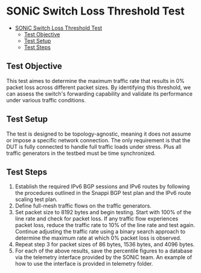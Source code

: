 # SONiC Switch Loss Threshold Test

- [SONiC Switch Loss Threshold Test](#sonic-switch-loss-threshold-test)
  - [Test Objective](#test-objective)
  - [Test Setup](#test-setup)
  - [Test Steps](#test-steps)

## Test Objective

This test aimes to determine the maximum traffic rate that results in 0% packet loss across different packet sizes. By identifying this threshold, we can assess the switch's forwarding capability and validate its performance under various traffic conditions.

## Test Setup

The test is designed to be topology-agnostic, meaning it does not assume or impose a specific network connection. The only requirement is that the DUT is fully connected to handle full traffic loads under stress. Plus all traffic generators in the testbed must be time synchronized.

## Test Steps

1. Establish the required IPv6 BGP sessions and IPv6 routes by following the procedures outlined in the Snappi BGP test plan and the IPv6 route scaling test plan.
2. Define full-mesh traffic flows on the traffic generators.
3. Set packet size to 8192 bytes and begin testing. Start with 100% of the line rate and check for packet loss. If any traffic flow experiences packet loss, reduce the traffic rate to 10% of the line rate and test again. Continue adjusting the traffic rate using a binary search approach to determine the maximum rate at which 0% packet loss is observed.
4. Repeat step 3 for packet sizes of 86 bytes, 1536 bytes, and 4096 bytes.
5. For each of the above results, save the percentile figures to a database via the telemetry interface provided by the SONiC team. An example of how to use the interface is provided in telemetry folder.
